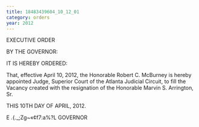 ```yaml
---
title: 18483439604_10_12_01
category: orders
year: 2012
---
```

 

EXECUTIVE ORDER

BY THE GOVERNOR:

IT IS HEREBY ORDERED:

That, effective April 10, 2012, the Honorable Robert C.
McBurney is hereby appointed Judge, Superior Court of the
Atlanta Judicial Circuit, to fill the Vacancy created with the
resignation of the Honorable Marvin S. Arrington, Sr.

THIS 10TH DAY OF APRIL, 2012.

E .{._;Zg~«¢f7:a%?L 
GOVERNOR

